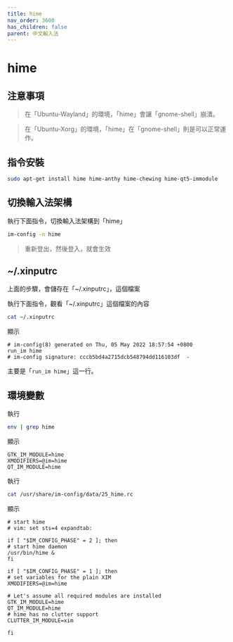 ```yaml
---
title: hime
nav_order: 3600
has_children: false
parent: 中文輸入法
---
```




# hime


## 注意事項

> 在「Ubuntu-Wayland」的環境，「hime」會讓「gnome-shell」崩潰。

> 在「Ubuntu-Xorg」的環境，「hime」在「gnome-shell」則是可以正常運作。


## 指令安裝

``` sh
sudo apt-get install hime hime-anthy hime-chewing hime-qt5-immodule
```


## 切換輸入法架構

執行下面指令，切換輸入法架構到「hime」

``` sh
im-config -n hime
```

> 重新登出，然後登入，就會生效


## ~/.xinputrc

上面的步驟，會儲存在「~/.xinputrc」，這個檔案

執行下面指令，觀看「~/.xinputrc」這個檔案的內容

``` sh
cat ~/.xinputrc
```

顯示

```
# im-config(8) generated on Thu, 05 May 2022 18:57:54 +0800
run_im hime
# im-config signature: cccb5bd4a2715dcb548794dd116103df  -
```

主要是「`run_im hime`」這一行。


## 環境變數

執行

``` sh
env | grep hime
```

顯示

```
GTK_IM_MODULE=hime
XMODIFIERS=@im=hime
QT_IM_MODULE=hime
```

執行

``` sh
cat /usr/share/im-config/data/25_hime.rc
```

顯示

```
# start hime
# vim: set sts=4 expandtab:

if [ "$IM_CONFIG_PHASE" = 2 ]; then
# start hime daemon
/usr/bin/hime &
fi

if [ "$IM_CONFIG_PHASE" = 1 ]; then
# set variables for the plain XIM
XMODIFIERS=@im=hime

# Let's assume all required modules are installed
GTK_IM_MODULE=hime
QT_IM_MODULE=hime
# hime has no clutter support
CLUTTER_IM_MODULE=xim

fi
```

